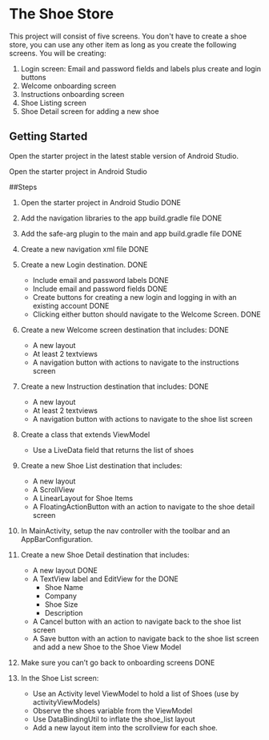 # The Shoe Store

This project will consist of five screens. You don't have to create a shoe store, you can use any other item as long as you create the following screens. You will be creating:

1. Login screen: Email and password fields and labels plus create and login buttons
2. Welcome onboarding screen
3. Instructions onboarding screen
4. Shoe Listing screen
5. Shoe Detail screen for adding a new shoe

## Getting Started

Open the starter project in the latest stable version of Android Studio.

Open the starter project in Android Studio

##Steps

1. Open the starter project in Android Studio
    DONE
2. Add the navigation libraries to the app build.gradle file
    DONE
3. Add the safe-arg plugin to the main and app build.gradle file
    DONE
4. Create a new navigation xml file
    DONE
5. Create a new Login destination.
    DONE
   * Include email and password labels 
    DONE
   - Include email and password fields
   DONE
   - Create buttons for creating a new login and logging in with an existing account
   DONE
   - Clicking either button should navigate to the Welcome Screen.
   DONE

6. Create a new Welcome screen destination that includes:
    DONE

   * A new layout
   * At least 2 textviews
   * A navigation button with actions to navigate to the instructions screen

7. Create a new Instruction destination that includes:
    DONE

   * A new layout
   * At least 2 textviews
   * A navigation button with actions to navigate to the shoe list screen

8. Create a class that extends ViewModel

   *  Use a LiveData field that returns the list of shoes

9. Create a new Shoe List destination that includes:

   * A new layout
   * A ScrollView
   * A LinearLayout for Shoe Items
   * A FloatingActionButton with an action to navigate to the shoe detail screen

10. In MainActivity, setup the nav controller with the toolbar and an AppBarConfiguration.

11. Create a new Shoe Detail destination that includes:

    * A new layout
    DONE
    * A TextView label and EditView for the
    DONE
      * Shoe Name
      * Company
      * Shoe Size
      * Description
    * A Cancel button with an action to navigate back to the shoe list screen
    * A Save button with an action to navigate back to the shoe list screen and add a new Shoe to the Shoe View Model

12. Make sure you can’t go back to onboarding screens
    DONE

13. In the Shoe List screen:

    * Use an Activity level ViewModel to hold a list of Shoes (use by activityViewModels)
    * Observe the shoes variable from the ViewModel
    * Use DataBindingUtil to inflate the shoe_list layout
    * Add a new layout item into the scrollview for each shoe.